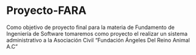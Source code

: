 Proyecto-FARA
=============

Como objetivo de proyecto final para la materia de Fundamento de Ingeniería de Software tomaremos como proyecto el realizar un sistema administrativo a la Asociación Civil “Fundación Ángeles Del Reino Animal A.C” 
